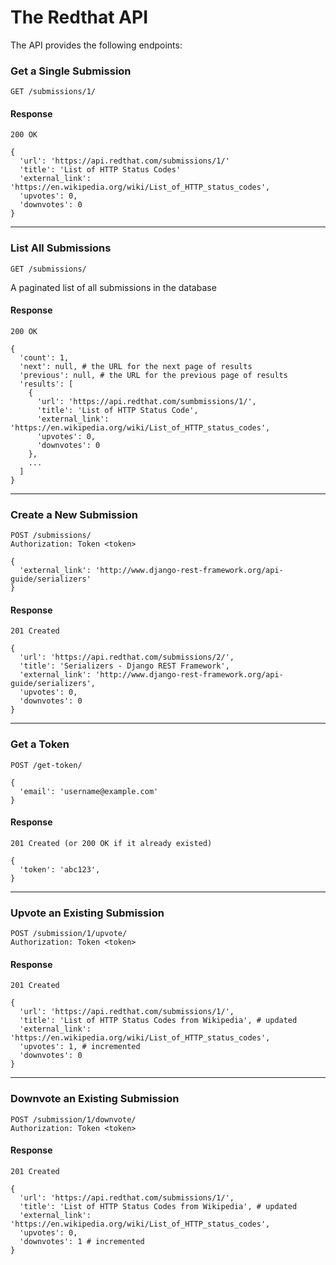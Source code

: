 # The Redthat API
The API provides the following endpoints:


### Get a Single Submission
```
GET /submissions/1/
```

#### Response
```
200 OK

{
  'url': 'https://api.redthat.com/submissions/1/'
  'title': 'List of HTTP Status Codes'
  'external_link': 'https://en.wikipedia.org/wiki/List_of_HTTP_status_codes',
  'upvotes': 0,
  'downvotes': 0
}
```
---


### List All Submissions
```
GET /submissions/
```

A paginated list of all submissions in the database

#### Response
```
200 OK

{
  'count': 1,
  'next': null, # the URL for the next page of results
  'previous': null, # the URL for the previous page of results
  'results': [
    {
      'url': 'https://api.redthat.com/sumbmissions/1/',
      'title': 'List of HTTP Status Code',
      'external_link': 'https://en.wikipedia.org/wiki/List_of_HTTP_status_codes',
      'upvotes': 0,
      'downvotes': 0
    },
    ...
  ]
}
```
---


### Create a New Submission
```
POST /submissions/
Authorization: Token <token>

{
  'external_link': 'http://www.django-rest-framework.org/api-guide/serializers'
}
```

#### Response
```
201 Created

{
  'url': 'https://api.redthat.com/submissions/2/',
  'title': 'Serializers - Django REST Framework',
  'external_link': 'http://www.django-rest-framework.org/api-guide/serializers',
  'upvotes': 0,
  'downvotes': 0
}
```
---


### Get a Token
```
POST /get-token/

{
  'email': 'username@example.com'
}
```

#### Response
```
201 Created (or 200 OK if it already existed)

{
  'token': 'abc123',
}
```
---


### Upvote an Existing Submission
```
POST /submission/1/upvote/
Authorization: Token <token>
```

#### Response
```
201 Created

{
  'url': 'https://api.redthat.com/submissions/1/',
  'title': 'List of HTTP Status Codes from Wikipedia', # updated
  'external_link': 'https://en.wikipedia.org/wiki/List_of_HTTP_status_codes',
  'upvotes': 1, # incremented
  'downvotes': 0
}
```
---


### Downvote an Existing Submission
```
POST /submission/1/downvote/
Authorization: Token <token>
```

#### Response
```
201 Created

{
  'url': 'https://api.redthat.com/submissions/1/',
  'title': 'List of HTTP Status Codes from Wikipedia', # updated
  'external_link': 'https://en.wikipedia.org/wiki/List_of_HTTP_status_codes',
  'upvotes': 0,
  'downvotes': 1 # incremented
}
```
